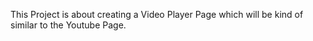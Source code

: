 This Project is about creating a Video Player Page which will be kind of similar to the Youtube Page.

